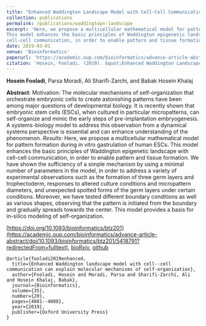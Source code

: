 ```yaml
---
title: "Enhanced Waddington Landscape Model with Cell-Cell Communication Can Explain Molecular Mechanisms of Self-Organization"
collection: publications
permalink: /publications/waddingtopn-landscape
excerpt: 'Here, we propose a multicellular mathematical model for pattern formation during in vitro gastrulation of human ESCs. 
This model enhances the basic principles of Waddington epigenetic landscape with
cell-cell communication, in order to enable pattern and tissue formation.'
date: 2019-03-01
venue: 'Bioinformatics'
paperurl: 'https://academic.oup.com/bioinformatics/advance-article-abstract/doi/10.1093/bioinformatics/btz201/5418791?redirectedFrom=fulltext'
citation: 'Hosein, Fooladi. (2019). &quot;Enhanced Waddington Landscape Model with Cell-Cell Communication Can Explain Molecular Mechanisms of Self-Organization.&quot; <i>Bioinformatics 1</i>. 1(3).'
---
```

**Hosein Fooladi**, Parsa Moradi, Ali Sharifi-Zarchi, and Babak Hosein Khalaj

**Abstract**: Motivation: The molecular mechanisms of self-organization that orchestrate embryonic cells to create
astonishing patterns have been among major questions of developmental biology. It is recently shown that
embryonic stem cells (ESCs), when cultured in particular micropatterns, can self-organize and mimic the
early steps of pre-implantation embryogenesis. A systems-biology model to address this observation from
a dynamical systems perspective is essential and can enhance understanding of the phenomenon.
*Results*: Here, we propose a multicellular mathematical model for pattern formation during in vitro gastrulation of human ESCs. 
This model enhances the basic principles of Waddington epigenetic landscape with
cell-cell communication, in order to enable pattern and tissue formation. We have shown the sufficiency of
a simple mechanism by using a minimal number of parameters in the model, in order to address a variety
of experimental observations such as the formation of three germ layers and trophectoderm, responses to
altered culture conditions and micropattern diameters, and unexpected spotted forms of the germ layers
under certain conditions. Moreover, we have tested different boundary conditions as well as various shapes, observing that the pattern 
is initiated from the boundary and gradually spreads towards the center.
This model provides a basis for in-silico modeling of self-organization.

[https://doi.org/10.1093/bioinformatics/btz201](https://academic.oup.com/bioinformatics/advance-article-abstract/doi/10.1093/bioinformatics/btz201/5418791?redirectedFrom=fulltext), [bioRxiv](https://www.biorxiv.org/content/10.1101/241604v1), [github](https://github.com/HFooladi/Self_Organization)

```{bibtex}
@article{fooladi2019enhanced,
  title={Enhanced Waddington landscape model with cell--cell communication can explain molecular mechanisms of self-organization},
  author={Fooladi, Hosein and Moradi, Parsa and Sharifi-Zarchi, Ali and Hosein Khalaj, Babak},
  journal={Bioinformatics},
  volume={35},
  number={20},
  pages={4081--4088},
  year={2019},
  publisher={Oxford University Press}
}
```
